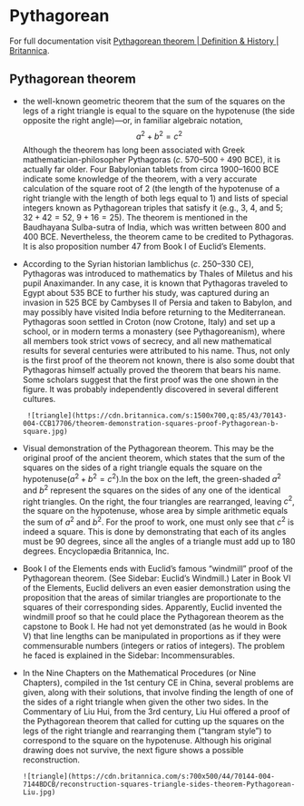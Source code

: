 # Pythagorean

For full documentation visit [Pythagorean theorem | Definition & History | Britannica](https://www.britannica.com/science/Pythagorean-theorem).

## Pythagorean theorem

* the well-known geometric theorem that the sum of the squares on the legs of a right triangle is equal to the square on the hypotenuse (the side opposite the right angle)—or, in familiar algebraic notation, 
$$
a^2 + b^2 = c^2
$$
 Although the theorem has long been associated with Greek mathematician-philosopher Pythagoras ($c$. $570 – 500 ÷ 490$ BCE), it is actually far older. Four Babylonian tablets from circa 1900–1600 BCE indicate some knowledge of the theorem, with a very accurate calculation of the square root of 2 (the length of the hypotenuse of a right triangle with the length of both legs equal to 1) and lists of special integers known as Pythagorean triples that satisfy it (e.g., $3$, $4$, and $5$; $32 + 42 = 52$, $9 + 16 = 25$). The theorem is mentioned in the Baudhayana Sulba-sutra of India, which was written between 800 and 400 BCE. Nevertheless, the theorem came to be credited to Pythagoras. It is also proposition number 47 from Book I of Euclid’s Elements.
* According to the Syrian historian Iamblichus ($c$. $250 – 330$ CE), Pythagoras was introduced to mathematics by Thales of Miletus and his pupil Anaximander. In any case, it is known that Pythagoras traveled to Egypt about 535 BCE to further his study, was captured during an invasion in 525 BCE by Cambyses II of Persia and taken to Babylon, and may possibly have visited India before returning to the Mediterranean. Pythagoras soon settled in Croton (now Crotone, Italy) and set up a school, or in modern terms a monastery (see Pythagoreanism), where all members took strict vows of secrecy, and all new mathematical results for several centuries were attributed to his name. Thus, not only is the first proof of the theorem not known, there is also some doubt that Pythagoras himself actually proved the theorem that bears his name. Some scholars suggest that the first proof was the one shown in the figure. It was probably independently discovered in several different cultures.

       ![triangle](https://cdn.britannica.com/s:1500x700,q:85/43/70143-004-CCB17706/theorem-demonstration-squares-proof-Pythagorean-b-square.jpg)

* Visual demonstration of the Pythagorean theorem. This may be the original proof of the ancient theorem, which states that the sum of the squares on the sides of a right triangle equals the square on the hypotenuse($a^2 + b^2 = c^2$).In the box on the left, the green-shaded $a^2$ and $b^2$ represent the squares on the sides of any one of the identical right triangles. On the right, the four triangles are rearranged, leaving $c^2$, the square on the hypotenuse, whose area by simple arithmetic equals the sum of $a^2$ and $b^2$. For the proof to work, one must only see that $c^2$ is indeed a square. This is done by demonstrating that each of its angles must be $90$ degrees, since all the angles of a triangle must add up to $180$ degrees.
Encyclopædia Britannica, Inc.


 * Book I of the Elements ends with Euclid’s famous “windmill” proof of the Pythagorean theorem. (See Sidebar: Euclid’s Windmill.) Later in Book VI of the Elements, Euclid delivers an even easier demonstration using the proposition that the areas of similar triangles are proportionate to the squares of their corresponding sides. Apparently, Euclid invented the windmill proof so that he could place the Pythagorean theorem as the capstone to Book I. He had not yet demonstrated (as he would in Book V) that line lengths can be manipulated in proportions as if they were commensurable numbers (integers or ratios of integers). The problem he faced is explained in the Sidebar: Incommensurables.

 * In the Nine Chapters on the Mathematical Procedures (or Nine Chapters), compiled in the 1st century CE in China, several problems are given, along with their solutions, that involve finding the length of one of the sides of a right triangle when given the other two sides. In the Commentary of Liu Hui, from the 3rd century, Liu Hui offered a proof of the Pythagorean theorem that called for cutting up the squares on the legs of the right triangle and rearranging them (“tangram style”) to correspond to the square on the hypotenuse. Although his original drawing does not survive, the next figure shows a possible reconstruction.

       ![triangle](https://cdn.britannica.com/s:700x500/44/70144-004-7144BDCB/reconstruction-squares-triangle-sides-theorem-Pythagorean-Liu.jpg)

 <script type="text/javascript" async
  src="https://cdnjs.cloudflare.com/ajax/libs/mathjax/2.7.7/MathJax.js?config=TeX-MML-AM_CHTML">
</script>

<script type="text/x-mathjax-config">
MathJax.Hub.Config({
  tex2jax: {inlineMath: [['$','$'], ['\\(','\\)']]}
});
</script>